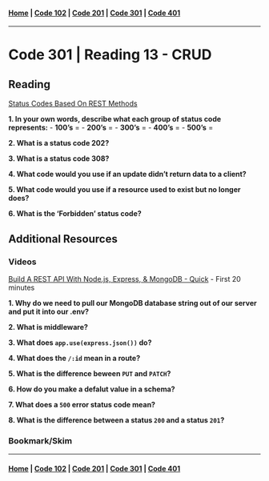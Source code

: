 #### [Home](../README.md) | [Code 102](../102main.md) | [Code 201](../201main.md) | [Code 301](../301main.md) | [Code 401](../401main.md)
***
# Code 301 | Reading 13 - CRUD
## Reading
[Status Codes Based On REST Methods](https://www.moesif.com/blog/technical/api-design/Which-HTTP-Status-Code-To-Use-For-Every-CRUD-App/)

**1. In your own words, describe what each group of status code represents:**
    - **100’s** =
    - **200’s** =
    - **300’s** =
    - **400’s** =
    - **500’s** =

**2. What is a status code 202?**

**3. What is a status code 308?**

**4. What code would you use if an update didn’t return data to a client?**

**5. What code would you use if a resource used to exist but no longer does?**

**6. What is the ‘Forbidden’ status code?**

## Additional Resources
### Videos
[Build A REST API With Node.js, Express, & MongoDB - Quick](https://www.youtube.com/channel/UCFbNIlppjAuEX4znoulh0Cw) - First 20 minutes

**1. Why do we need to pull our MongoDB database string out of our server and put it into our .env?**

**2. What is middleware?**

**3. What does `app.use(express.json())` do?**

**4. What does the `/:id` mean in a route?**

**5. What is the difference beween `PUT` and `PATCH`?**

**6. How do you make a defalut value in a schema?**

**7. What does a `500` error status code mean?**

**8. What is the difference between a status `200` and a status `201`?**

### Bookmark/Skim


***
#### [Home](../README.md) | [Code 102](../102main.md) | [Code 201](../201main.md) | [Code 301](../301main.md) | [Code 401](../401main.md)